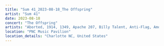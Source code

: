 ```yaml
---
title: "Sum 41_2023-08-18_The Offspring"
artist: "Sum 41"
date: 2023-08-18
concert: "The Offspring"
artists: "Aborted, 1914, 1349, Apache 207, Billy Talent, Anti-Flag, Amon Amarth, Arch Enemy, Sum 41, Architects, Beauty School, Simple Plan, The Offspring, All Faces Down, Annisokay"
location: "PNC Music Pavilion"
location_details: "Charlotte NC, United States"
---
```

